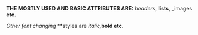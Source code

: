 __THE MOSTLY USED AND BASIC ATTRIBUTES ARE:__ _headers_, **lists**, _images __etc.__ 

*Other font changing* **styles are _italic,_**bold etc.**
